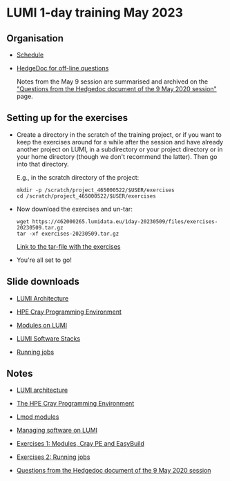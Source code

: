 # LUMI 1-day training May 2023

## Organisation

-   [Schedule](schedule.md)

-   [HedgeDoc for off-line questions](https://md.sigma2.no/lumi-intro-course-16may23?edit)

    Notes from the May 9 session are summarised and archived on the
    ["Questions from the Hedgedoc document of the 9 May 2020 session"](notes_20230509.md) page.


## Setting up for the exercises

-   Create a directory in the scratch of the training project, or if you want to
    keep the exercises around for a while after the session and have already
    another project on LUMI, in a subdirectory or your project directory 
    or in your home directory (though we don't recommend the latter).
    Then go into that directory.

    E.g., in the scratch directory of the project:

    ```
    mkdir -p /scratch/project_465000522/$USER/exercises
    cd /scratch/project_465000522/$USER/exercises
    ```

-   Now download the exercises and un-tar:

    ```
    wget https://462000265.lumidata.eu/1day-20230509/files/exercises-20230509.tar.gz
    tar -xf exercises-20230509.tar.gz
    ```

    [Link to the tar-file with the exercises](https://462000265.lumidata.eu/1day-20230509/files/exercises-20230509.tar.gz)

-   You're all set to go!


## Slide downloads

-   [LUMI Architecture](https://462000265.lumidata.eu/1day-20230509/files/LUMI-1day-20230509-01-architecture.pdf)

-   [HPE Cray Programming Environment](https://462000265.lumidata.eu/1day-20230509/files/LUMI-1day-20230509-02-CPE.pdf)

-   [Modules on LUMI](https://462000265.lumidata.eu/1day-20230509/files/LUMI-1day-20230509-03-modules.pdf)

-   [LUMI Software Stacks](https://462000265.lumidata.eu/1day-20230509/files/LUMI-1day-20230509-04-software.pdf)

-   [Running jobs](https://462000265.lumidata.eu/1day-20230509/files/LUMI-1day-20230509-06-running_jobs.pdf)


## Notes

-   [LUMI architecture](01_Architecture.md)

-   [The HPE Cray Programming Environment](02_CPE.md)
  
-   [Lmod modules](03_Modules.md)
  
-   [Managing software on LUMI](04_Software_stack.md)

-   [Exercises 1: Modules, Cray PE and EasyBuild](05_Exercises_1.md)

-   [Exercises 2: Running jobs](07_Exercises_2.md)

-   [Questions from the Hedgedoc document of the 9 May 2020 session](notes_20230509.md)



